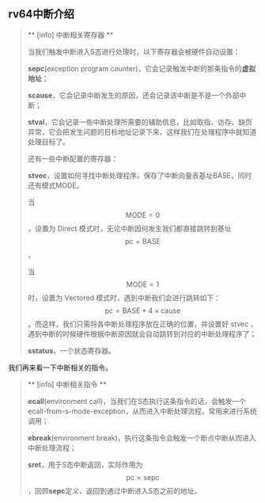 ## rv64中断介绍

> ** [info] 中断相关寄存器 **
> 
> 当我们触发中断进入S态进行处理时，以下寄存器会被硬件自动设置：
> 
> **sepc**(exception program counter)，它会记录触发中断的那条指令的**虚拟地址**；
> 
> **scause**，它会记录中断发生的原因，还会记录该中断是不是一个外部中断；
> 
> **stval**，它会记录一些中断处理所需要的辅助信息，比如取指、访存、缺页异常，它会把发生问题的目标地址记录下来，这样我们在处理程序中就知道处理目标了。
> 
> 还有一些中断配置的寄存器：
> 
> **stvec**，设置如何寻找中断处理程序，保存了中断向量表基址BASE，同时还有模式MODE。
> 
> 当$$\text{MODE}=0$$，设置为 Direct 模式时，无论中断因何发生我们都直接跳转到基址$$\text{pc}=\text{BASE}$$。
> 
> 当$$\text{MODE}=1$$时，设置为 Vectored 模式时，遇到中断我们会进行跳转如下：$$\text{pc}=\text{BASE}+4\times\text{cause}$$。而这样，我们只需将各中断处理程序放在正确的位置，并设置好 stvec ，遇到中断的时候硬件根据中断原因就会自动跳转到对应的中断处理程序了；
> 
> **sstatus**，一个状态寄存器。

我们再来看一下中断相关的指令。
> ** [info] 中断相关指令 **
> 
> **ecall**(environment call)，当我们在S态执行这条指令的话，会触发一个ecall-from-s-mode-exception，从而进入中断处理流程，常用来进行系统调用；
> 
> **ebreak**(environment break)，执行这条指令会触发一个断点中断从而进入中断处理流程；
> 
> **sret**，用于S态中断返回，实际作用为$$\text{pc}=\text{sepc}$$，回顾**sepc**定义，返回到通过中断进入S态之前的地址。

